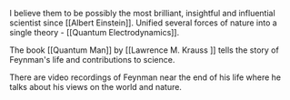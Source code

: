 I believe them to be possibly the most brilliant, insightful and influential scientist since [[Albert Einstein]]. Unified several forces of nature into a single theory - [[Quantum Electrodynamics]].

The book [[Quantum Man]] by [[Lawrence M. Krauss ]] tells the story of Feynman's life and contributions to science. 

There are video recordings of Feynman near the end of his life where he talks about his views on the world and nature.